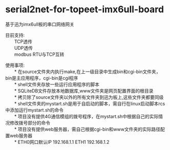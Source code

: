 # serial2net-for-topeet-imx6ull-board
基于迅为imx6ull板的串口网络网关

目前支持:\
&emsp;&emsp;TCP透传\
&emsp;&emsp;UDP透传\
&emsp;&emsp;modbus RTU与TCP互转
        
使用事项:\
&emsp;&emsp;\* 在source文件夹内执行make,在上一级目录中生成bin和cgi-bin文件夹，bin是主应用程序，cgi-bin是cgi程序\
&emsp;&emsp;\* shell文件夹存放一些运行应用程序的脚本\
&emsp;&emsp;\* SQLiteDB文件存放本地数据库,www文件夹是网页配置界面的根目录\
&emsp;&emsp;\* 拷贝除了source文件夹以外的所有文件夹到迅为板上,这些文件夹都要同级\
&emsp;&emsp;\* shell文件夹的mystart.sh是用于自启动的脚本，需自行在linux启动脚本rcs中添加运行mystart.sh的命令\
&emsp;&emsp;\* 项目没有提供4G通信模组的拨号程序，在mystart.sh中根据自己的实际情况修改拨号部分的命令\
&emsp;&emsp;\* 项目没有提供web服务器，需自己根据cgi-bin和www文件夹的实际路径配置web服务器\
&emsp;&emsp;\* ETH0网口默认IP 192.168.1.1 ETH1 192.168.1.2
